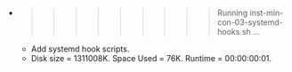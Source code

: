 * >>>>>>>>> Running inst-min-con-03-systemd-hooks.sh ...
  * Add systemd hook scripts.
  * Disk size = 1311008K. Space Used = 76K. Runtime = 00:00:00:01.
